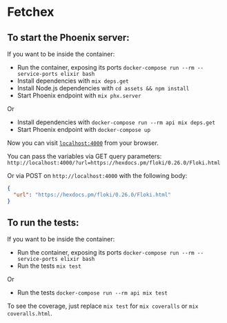 # Fetchex

## To start the Phoenix server:

If you want to be inside the container:
  * Run the container, exposing its ports `docker-compose run --rm --service-ports elixir bash`
  * Install dependencies with `mix deps.get`
  * Install Node.js dependencies with `cd assets && npm install`
  * Start Phoenix endpoint with `mix phx.server`

Or

  * Install dependencies with `docker-compose run --rm api mix deps.get` 
  * Start Phoenix endpoint with `docker-compose up`

Now you can visit [`localhost:4000`](http://localhost:4000) from your browser.

You can pass the variables via GET query parameters:
`http://localhost:4000/?url=https://hexdocs.pm/floki/0.26.0/Floki.html`

Or via POST on `http://localhost:4000` with the following body:
```json
{
  "url": "https://hexdocs.pm/floki/0.26.0/Floki.html"
}
```

## To run the tests:

If you want to be inside the container:
  * Run the container, exposing its ports `docker-compose run --rm --service-ports elixir bash`
  * Run the tests `mix test`

Or

  * Run the tests `docker-compose run --rm api mix test` 

To see the coverage, just replace `mix test` for `mix coveralls` or `mix coveralls.html`.